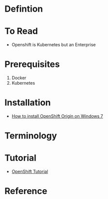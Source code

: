 # Defintion

# To Read
* Openshift is Kubernetes but an Enterprise

# Prerequisites
1. Docker
2. Kubernetes

# Installation
* [How to install OpenShift Origin on Windows 7](https://stackoverflow.com/questions/17637981/how-to-install-openshift-origin-on-windows-7)

# Terminology

# Tutorial
* [OpenShift Tutorial](https://www.tutorialspoint.com/openshift/index.htm)

# Reference
